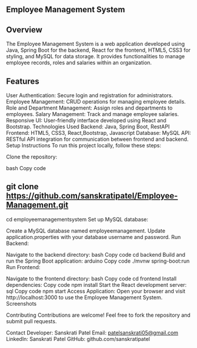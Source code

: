 ## Employee Management System

## Overview

The Employee Management System is a web application developed using Java, Spring Boot for the backend, React for the frontend, HTML5, CSS3 for styling, and MySQL for data storage. It provides functionalities to manage employee records, roles and salaries within an organization.

## Features
User Authentication: Secure login and registration for administrators.
Employee Management: CRUD operations for managing employee details.
Role and Department Management: Assign roles and departments to employees.
Salary Management: Track and manage employee salaries.
Responsive UI: User-friendly interface developed using React and Bootstrap.
Technologies Used
Backend: Java, Spring Boot, RestAPI
Frontend: HTML5, CSS3, React,Bootstrap, Javascript
Database: MySQL
API: RESTful API integration for communication between frontend and backend.
Setup Instructions
To run this project locally, follow these steps:

Clone the repository:

bash
Copy code
## git clone <https://github.com/sanskratipatel/Employee-Management.git> 
cd employeemanagementsystem
Set up MySQL database:

Create a MySQL database named employeemanagement.
Update application.properties with your database username and password.
Run Backend:

Navigate to the backend directory:
bash
Copy code
cd backend
Build and run the Spring Boot application:
arduino
Copy code
./mvnw spring-boot:run
Run Frontend:

Navigate to the frontend directory:
bash
Copy code
cd frontend
Install dependencies:
Copy code
npm install
Start the React development server:
sql
Copy code
npm start
Access Application:
Open your browser and visit http://localhost:3000 to use the Employee Management System.
Screenshots


Contributing
Contributions are welcome! Feel free to fork the repository and submit pull requests.

Contact
Developer: Sanskrati Patel
Email: patelsanskrati05@gmail.com
LinkedIn: Sanskrati Patel
GitHub: github.com/sanskratipatel
